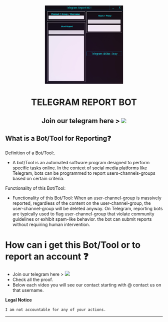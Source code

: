 <p align="center"><img src="logo.png" width="250px" height="250px" alt="insta logo"></p>

<h1 align="center">TELEGRAM REPORT BOT</h1>
<h2 align="center">Join our telegram here > <a href="https://tinyurl.com/5n7m38uw"><img src="https://img.shields.io/badge/Join-Telegram%20Group-blue.svg?logo=telegram"></a></h2>

## What is a Bot/Tool for Reporting❓
   Definition of a Bot/Tool:.
  * <p>A bot/Tool is an automated software program designed to perform specific tasks online. In the context of social media platforms like Telegram, bots can be programmed to report users-channels-groups based on certain criteria.</p>
   Functionality of this Bot/Tool: 
* <p>Functionality of this Bot/Tool: When an user-channel-group is massively reported, regardless of the content on the user-channel-group, the user-channel-group will be deleted anyway. On Telegram, reporting bots are typically used to flag user-channel-group that violate community guidelines or exhibit spam-like behavior. the bot can submit reports without requiring human intervention.</p>


# How can i get this Bot/Tool or to report an account ❓
  * Join our telegram here > <a href="https://tinyurl.com/5n7m38uw"><img src="https://img.shields.io/badge/Join-Telegram%20Group-blue.svg?logo=telegram"></a>
  * Check all the proof.
  * Below each video you will see our contact starting with @ contact us on that username.
</pre>
</p>
</details>


**Legal Notice**

```console
I am not accountable for any of your actions.
```

---
